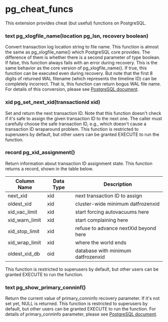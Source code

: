 # pg_cheat_funcs
This extension provides cheat (but useful) functions on PostgreSQL.

### text pg_xlogfile_name(location pg_lsn, recovery boolean)
Convert transaction log location string to file name.
This function is almost the same as pg_xlogfile_name() which PostgreSQL core provides.
The difference of them is whether there is a second parameter of type boolean.
If false, this function always fails with an error during recovery.
This is the same behavior as the core version of pg_xlogfile_name().
If true, this function can be executed even during recovery.
But note that the first 8 digits of returned WAL filename
(which represents the timeline ID) can be completely incorrect.
That is, this function can return bogus WAL file name.
For details of this conversion, please see [PostgreSQL document](http://www.postgresql.org/docs/devel/static/functions-admin.html#FUNCTIONS-ADMIN-BACKUP).

### xid pg_set_next_xid(transactionid xid)
Set and return the next transaction ID.
Note that this function doesn't check if it's safe to assign
the given transaction ID to the next one.
The caller must carefully choose the safe transaction ID,
e.g., which doesn't cause a transaction ID wraparound problem.
This function is restricted to superusers by default,
but other users can be granted EXECUTE to run the function.

### record pg_xid_assignment()
Return information about transaction ID assignment state.
This function returns a record, shown in the table below.

| Column Name    | Data Type | Description                           |
|----------------|-----------|---------------------------------------|
| next_xid       | xid       | next transaction ID to assign         |
| oldest_xid     | xid       | cluster-wide minimum datfrozenxid     |
| xid_vac_limit  | xid       | start forcing autovacuums here        |
| xid_warn_limit | xid       | start complaining here                |
| xid_stop_limit | xid       | refuse to advance nextXid beyond here |
| xid_wrap_limit | xid       | where the world ends                  |
| oldest_xid_db  | oid       | database with minimum datfrozenxid    |

This function is restricted to superusers by default,
but other users can be granted EXECUTE to run the function.

### text pg_show_primary_conninf()
Return the current value of primary_conninfo recovery parameter.
If it's not set yet, NULL is returned.
This function is restricted to superusers by default,
but other users can be granted EXECUTE to run the function.
For details of primary_conninfo parameter, please see [PostgreSQL document](http://www.postgresql.org/docs/devel/static/standby-settings.html).

